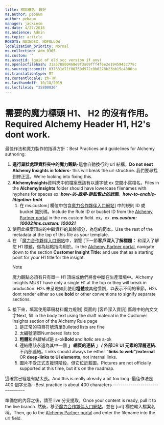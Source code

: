 ```yaml
---
title: 相同檔名，最好
ms.author: pebaum
author: pebaum
manager: jackiesm
ms.date: 4/27/2018
ms.audience: Admin
ms.topic: article
ROBOTS: NOINDEX, NOFOLLOW
localization_priority: Normal
ms.collection: Adm_O365
ms.custom: ''
ms.assetid: (guid of old soc version if any)
ms.openlocfilehash: 31a578800468e9f3a69fff4f6e2e1945943c779c
ms.sourcegitcommit: 037331d71f06750d972c0b6278b23bb15c4806ca
ms.translationtype: MT
ms.contentlocale: zh-TW
ms.lasthandoff: 10/18/2019
ms.locfileid: "35800036"
---
```

# <a name="required-alchemy-header-h1-h2s-dont-work"></a><span data-ttu-id="fccc7-102">需要的魔力標頭 H1、 H2 的沒有作用。</span><span class="sxs-lookup"><span data-stu-id="fccc7-102">Required Alchemy Header H1, H2's dont work.</span></span>
<span data-ttu-id="fccc7-103">最佳作法和魔力製作的指導方針：</span><span class="sxs-lookup"><span data-stu-id="fccc7-103">Best Practices and guidelines for Alchemy authoring:</span></span>

1. <span data-ttu-id="fccc7-104">**進行巢狀處理資料夾中的魔力觀點**-這會自動換行的 url 結構。</span><span class="sxs-lookup"><span data-stu-id="fccc7-104">**Do not nest Alchemy Insights in folders**- this will break the url structure.</span></span> <span data-ttu-id="fccc7-105">我們要尋找到修正這。</span><span class="sxs-lookup"><span data-stu-id="fccc7-105">We're looking into fixing this.</span></span>
1. <span data-ttu-id="fccc7-106">**AlchemyInsights**資料夾中的檔案應該有以連字號 ex 空間小寫檔名。</span><span class="sxs-lookup"><span data-stu-id="fccc7-106">Files in the **AlchemyInsights** folder should have lowercase filenames with hyphens for spaces ex.</span></span> <span data-ttu-id="fccc7-107">***how-以-啟用-訴訟暫止的狀態***。</span><span class="sxs-lookup"><span data-stu-id="fccc7-107">***how-to-enable-litigation-hold***.</span></span>
    1. <span data-ttu-id="fccc7-108">在 ms.custom] 欄位中包含[魔力合作夥伴入口網站](https://alchemyportal.azurewebsites.net)] 中的規則 ID 或 bucket 識別碼。</span><span class="sxs-lookup"><span data-stu-id="fccc7-108">Include the Rule ID or bucket ID from the [Alchemy Partner portal](https://alchemyportal.azurewebsites.net) in the ms.custom field.</span></span> <span data-ttu-id="fccc7-109">ex。</span><span class="sxs-lookup"><span data-stu-id="fccc7-109">ex.</span></span> <span data-ttu-id="fccc7-110">***ms.custom: 100021***</span><span class="sxs-lookup"><span data-stu-id="fccc7-110">***ms.custom: 100021***</span></span>
1. <span data-ttu-id="fccc7-111">使用此檔案頂端的中繼資料的其餘部分，為您的範本。</span><span class="sxs-lookup"><span data-stu-id="fccc7-111">Use the rest of the metadata at the top of this file as your template.</span></span>
1. <span data-ttu-id="fccc7-112">在 「[魔力合作夥伴入口網站](https://alchemyportal.azurewebsites.net)中，瀏覽 [下一節**客戶深入了解標題：** 和深入了解您 H1 標題，做為起點指向用於。</span><span class="sxs-lookup"><span data-stu-id="fccc7-112">In the [Alchemy Partner portal](https://alchemyportal.azurewebsites.net), navigate down to the section **Customer Insight Title:** and use that as a starting point for your H1 title for the insight.</span></span> 
    > [!NOTE]
    > <span data-ttu-id="fccc7-113">魔力觀點必須有只有單一 H1 頂端或他們將會中斷在生產環境中。</span><span class="sxs-lookup"><span data-stu-id="fccc7-113">Alchemy Insights MUST have only a single H1 at the top or they will break in production.</span></span> <span data-ttu-id="fccc7-114">H2s 未呈現如此使用**粗體**或其他慣例，以表示不同的章節。</span><span class="sxs-lookup"><span data-stu-id="fccc7-114">H2s dont render either so use **bold** or other conventions to signify separate sections.</span></span>
1. <span data-ttu-id="fccc7-115">接下來，填寫使用草稿材料魔力規則] 頁面的 [客戶深入資訊] 區段中的內文文字</span><span class="sxs-lookup"><span data-stu-id="fccc7-115">Next, fill in the body text using the draft material in the Customer Insights section of the Alchemy Rule page</span></span>
    1. <span data-ttu-id="fccc7-116">是正常的項目符號清單</span><span class="sxs-lookup"><span data-stu-id="fccc7-116">Bulleted lists are fine</span></span>
    1. <span data-ttu-id="fccc7-117">太編號清單</span><span class="sxs-lookup"><span data-stu-id="fccc7-117">Numbered lists too</span></span>
    1. <span data-ttu-id="fccc7-118">**粗體**和*斜體格式*是 a-ok</span><span class="sxs-lookup"><span data-stu-id="fccc7-118">**Bold** and *italic* are a-ok</span></span>
    1. <span data-ttu-id="fccc7-119">連結應該永遠為其中一個 **」 網頁的連結 」 / 外部**OR **UI 元素的深層連結**、 不內部連結。</span><span class="sxs-lookup"><span data-stu-id="fccc7-119">Links should always be either **"links to web"/external** OR **deep-links to UI elements**, not internal links.</span></span>
    1. <span data-ttu-id="fccc7-120">圖片不受正式支援現階段，但它位於藍圖。</span><span class="sxs-lookup"><span data-stu-id="fccc7-120">Pictures are not officially supported at this time, but it's on the roadmap.</span></span>

<span data-ttu-id="fccc7-121">這確實已經是有點太長。</span><span class="sxs-lookup"><span data-stu-id="fccc7-121">And this is really already a bit too long.</span></span> <span data-ttu-id="fccc7-122">最佳作法是 400 個字元為--</span><span class="sxs-lookup"><span data-stu-id="fccc7-122">Best practice is about 400 characters ---------------------------------</span></span>

<span data-ttu-id="fccc7-123">準備您的內容之後，請至 live 分支提取。</span><span class="sxs-lookup"><span data-stu-id="fccc7-123">Once your content is ready, pull it to the live branch.</span></span> <span data-ttu-id="fccc7-124">然後，移至[魔力合作夥伴入口網站](https://alchemyportal.azurewebsites.net)，並在 [url] 欄位輸入檔案名稱。</span><span class="sxs-lookup"><span data-stu-id="fccc7-124">Then, go to the [Alchemy Partner portal](https://alchemyportal.azurewebsites.net) and enter the filename into the url field.</span></span> 